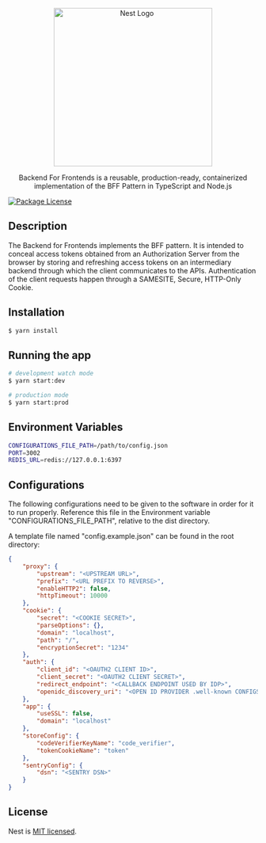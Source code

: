 <p align="center">
  <a href="http://gov.krd/" target="blank"><img src="https://gov.krd/media/2893/krg_logo_2480x2056.png" width="320" alt="Nest Logo" /></a>
</p>

  <p align="center">Backend For Frontends is a reusable, production-ready, containerized implementation of the BFF Pattern in TypeScript and Node.js</p>

<a href="#"><img src="https://img.shields.io/npm/l/@nestjs/core.svg" alt="Package License" /></a>

## Description

The Backend for Frontends implements the BFF pattern. It is intended to conceal access tokens obtained from an Authorization Server from the browser by storing and refreshing access tokens on an intermediary backend through which the client communicates to the APIs. Authentication of the client requests happen through a SAMESITE, Secure, HTTP-Only Cookie. 

## Installation

```bash
$ yarn install
```

## Running the app

```bash
# development watch mode
$ yarn start:dev

# production mode
$ yarn start:prod
```

## Environment Variables

```bash
CONFIGURATIONS_FILE_PATH=/path/to/config.json
PORT=3002
REDIS_URL=redis://127.0.0.1:6397
```

## Configurations

The following configurations need to be given to the software in order for it to run properly. Reference this file in the Environment variable "CONFIGURATIONS_FILE_PATH", relative to the dist directory. 

A template file named "config.example.json" can be found in the root directory:

```json
{
    "proxy": {
        "upstream": "<UPSTREAM URL>",
        "prefix": "<URL PREFIX TO REVERSE>",
        "enableHTTP2": false,
        "httpTimeout": 10000
    },
    "cookie": {
        "secret": "<COOKIE SECRET>",
        "parseOptions": {},
        "domain": "localhost",
        "path": "/",
        "encryptionSecret": "1234"
    },
    "auth": {
        "client_id": "<OAUTH2 CLIENT ID>",
        "client_secret": "<OAUTH2 CLIENT SECRET>",
        "redirect_endpoint": "<CALLBACK ENDPOINT USED BY IDP>",
        "openidc_discovery_uri": "<OPEN ID PROVIDER .well-known CONFIGS>"
    },
    "app": {
        "useSSL": false,
        "domain": "localhost"
    },
    "storeConfig": {
        "codeVerifierKeyName": "code_verifier",
        "tokenCookieName": "token"
    },
    "sentryConfig": {
        "dsn": "<SENTRY DSN>"
    }
}
```

## License

  Nest is [MIT licensed](LICENSE).
